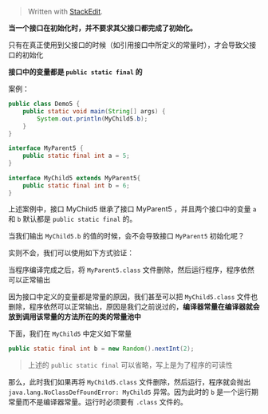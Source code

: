 


> Written with [StackEdit](https://stackedit.io/).

**当一个接口在初始化时，并不要求其父接口都完成了初始化。**

只有在真正使用到父接口的时候（如引用接口中所定义的常量时），才会导致父接口的初始化

**接口中的变量都是 `public static final` 的**

案例：

```java
public class Demo5 {  
    public static void main(String[] args) {  
        System.out.println(MyChild5.b);  
    }  
}  
  
interface MyParent5 {  
    public static final int a = 5;  
}  
  
interface MyChild5 extends MyParent5{  
    public static final int b = 6;  
}
```

上述案例中，接口 MyChild5 继承了接口 MyParent5 ，并且两个接口中的变量 `a` 和 `b` 默认都是 `public static final` 的。

当我们输出 `MyChild5.b` 的值的时候，会不会导致接口 `MyParent5` 初始化呢？

实则不会，我们可以使用如下方式验证：

当程序编译完成之后，将 `MyParent5.class` 文件删除，然后运行程序，程序依然可以正常输出

因为接口中定义的变量都是常量的原因，我们甚至可以把 `MyChild5.class` 文件也删除，程序依然可以正常输出，原因是我们之前说过的，**编译器常量在编译器就会放到调用该常量的方法所在的类的常量池中**

下面，我们在 `MyChild5` 中定义如下常量

```java
public static final int b = new Random().nextInt(2);
```
> 上述的 `public static final` 可以省略，写上是为了程序的可读性

那么，此时我们如果再将 `MyChild5.class` 文件删除，然后运行，程序就会抛出 `java.lang.NoClassDefFoundError: MyChild5` 异常。因为此时的 `b` 是一个运行期常量而不是编译器常量。运行时必须要有 `.class` 文件的。


<!--stackedit_data:
eyJoaXN0b3J5IjpbLTY2Nzg2NDIzNSwyMjQzOTA5OTgsMjA5OD
c0MzY3Niw3MzA5OTgxMTZdfQ==
-->